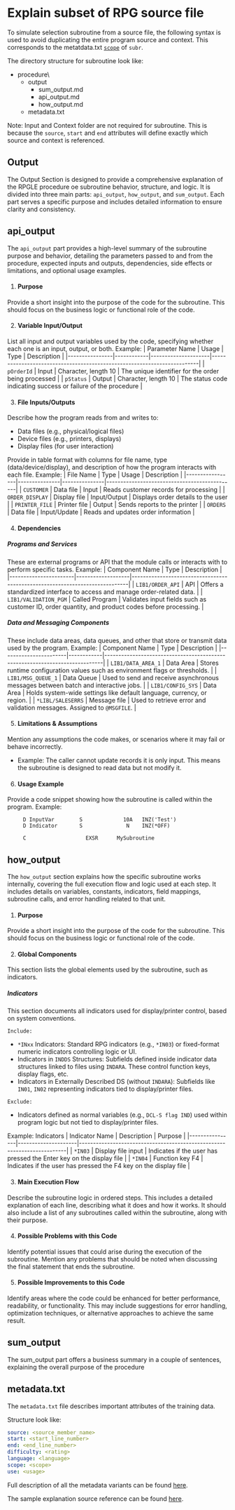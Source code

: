 # Explain subset of RPG source file

To simulate selection subroutine from a source file, the following syntax is used to avoid duplicating the entire program source and context.
This corresponds to the metatdata.txt [`scope`](/pages/metadata.txt###scope) of  `subr`.

The directory structure for subroutine look like:

- procedure\
  - output
    - sum_output.md
    - api_output.md
    - how_output.md
  - metadata.txt

Note: Input and Context folder are not required for subroutine.  This is because the `source`, `start` and `end` attributes will define exactly which source and context is referenced.

## Output

The Output Section is designed to provide a comprehensive explanation of the RPGLE procedure oe subroutine behavior, structure, and logic. It is divided into three main parts: `api_output`, `how_output`, and `sum_output`. Each part serves a specific purpose and includes detailed information to ensure clarity and consistency.

## api_output

The `api_output` part provides a high-level summary of the subroutine purpose and behavior, detailing the parameters passed to and from the procedure, expected inputs and outputs, dependencies, side effects or limitations, and optional usage examples.

1. #### Purpose
Provide a short insight into the purpose of the code for the subroutine. This should focus on the business logic or functional role of the code.

2. #### Variable Input/Output 
List all input and output variables used by the code, specifying whether each one is an input, output, or both.
  Example:
  | Parameter Name | Usage      | Type                | Description                                                             |
  |----------------|------------|---------------------|-------------------------------------------------------------------------|
  | `pOrderId`     | Input      | Character, length 10 | The unique identifier for the order being processed                     |
  | `pStatus`      | Output     | Character, length 10 | The status code indicating success or failure of the procedure          |

3. #### File Inputs/Outputs 
Describe how the program reads from and writes to:
  - Data files (e.g., physical/logical files)
  - Device files (e.g., printers, displays)
  - Display files (for user interaction)

  Provide in table format with columns for file name, type (data/device/display), and description of how the program interacts with each file.
  Example:
  | File Name       | Type          | Usage         | Description                                  |
  |-----------------|---------------|---------------|----------------------------------------------|
  | `CUSTOMER`      | Data file     | Input         | Reads customer records for processing        |
  | `ORDER_DISPLAY` | Display file  | Input/Output  | Displays order details to the user           |
  | `PRINTER_FILE`  | Printer file  | Output        | Sends reports to the printer                 |
  | `ORDERS`        | Data file     | Input/Update  | Reads and updates order information          |

4. #### Dependencies 

##### Programs and Services
These are external programs or API that the module calls or interacts with to perform specific tasks.
Example:
| Component Name        | Type              | Description                                                                 |
|-----------------------|-------------------|-----------------------------------------------------------------------------|
| `LIB1/ORDER_API`      | API               | Offers a standardized interface to access and manage order-related data.    |
| `LIB1/VALIDATION_PGM` | Called Program    | Validates input fields such as customer ID, order quantity, and product codes before processing. |

##### Data and Messaging Components
These include data areas, data queues, and other that store or transmit data used by the program.
Example:
| Component Name        | Type       | Description                                                                 |
|-----------------------|------------|-----------------------------------------------------------------------------|
| `LIB1/DATA_AREA_1`    | Data Area  | Stores runtime configuration values such as environment flags or thresholds. |
| `LIB1/MSG_QUEUE_1`    | Data Queue | Used to send and receive asynchronous messages between batch and interactive jobs. |
| `LIB1/CONFIG_SYS`     | Data Area  | Holds system-wide settings like default language, currency, or region.      |
| `*LIBL/SALESERRS`     | Message file  | Used to retrieve error and validation messages. Assigned to `@MSGFILE`.     |

5. #### Limitations & Assumptions
Mention any assumptions the code makes, or scenarios where it may fail or behave incorrectly.
  - Example: The caller cannot update records it is only input. This means the subroutine is designed to read data but not modify it.
      
6. #### Usage Example
Provide a code snippet showing how the subroutine is called within the program. 
Example:
```rpgle
     D InputVar        S             10A   INZ('Test')  
     D Indicator       S              N    INZ(*OFF)    

     C                   EXSR      MySubroutine         
``` 

## how_output
The `how_output` section explains how the specific subroutine works internally, covering the full execution flow and logic used at each step. It includes details on variables, constants, indicators, field mappings, subroutine calls, and error handling related to that unit.

1. #### Purpose
Provide a short insight into the purpose of the code for the subroutine. This should focus on the business logic or functional role of the code.

2. #### Global Components 
This section lists the global elements used by the subroutine, such as indicators.

  ##### Indicators
  This section documents all indicators used for display/printer control, based on system conventions.

  `Include:`
  -  `*INxx` Indicators: Standard RPG indicators (e.g., `*IN03`) or fixed-format numeric indicators controlling logic or UI.
  -  Indicators in `INDDS` Structures: Subfields defined inside indicator data structures linked to files using `INDARA`. These control function keys, display flags, etc.
  -  Indicators in Externally Described DS (without `INDARA`): Subfields like `IN01`, `IN02` representing indicators tied to display/printer files.

  `Exclude:`
  -  Indicators defined as normal variables (e.g., `DCL-S flag IND`) used within program logic but not tied to display/printer files.

  Example: Indicators
  | Indicator Name | Description         | Purpose                                                                 |
  |----------------|---------------------|-------------------------------------------------------------------------|
  | `*IN03`        | Display file input  | Indicates if the user has pressed the Enter key on the display file     |
  | `*IN04`        | Function key F4     | Indicates if the user has pressed the F4 key on the display file        |

3. #### Main Execution Flow
Describe the subroutine logic in ordered steps. This includes a detailed explanation of each line, describing what it does and how it works.
It should also include a list of any subroutines called within the subroutine, along with their purpose.

4. #### Possible Problems with this Code
Identify potential issues that could arise during the execution of the subroutine. Mention any problems that should be noted when discussing the final statement that ends the subroutine.

5. #### Possible Improvements to this Code
Identify areas where the code could be enhanced for better performance, readability, or functionality. This may include suggestions for error handling, optimization techniques, or alternative approaches to achieve the same result.

## sum_output

The sum_output part offers a business summary in a couple of sentences, explaining the overall purpose of the procedure

## metadata.txt

The `metadata.txt` file describes important attributes of the training data.

Structure look like:

```yaml
source: <source_member_name>
start: <start_line_number>
end: <end_line_number>
difficulty: <rating>
language: <language>
scope: <scope>
use: <usage>
```

Full description of all the metadata variants can be found [here](/pages/metadata.md).

The sample explanation source reference can be found [here](/pages/task/sample_source_references.md).